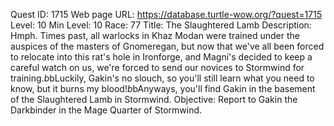 Quest ID: 1715
Web page URL: https://database.turtle-wow.org/?quest=1715
Level: 10
Min Level: 10
Race: 77
Title: The Slaughtered Lamb
Description: Hmph. Times past, all warlocks in Khaz Modan were trained under the auspices of the masters of Gnomeregan, but now that we've all been forced to relocate into this rat's hole in Ironforge, and Magni's decided to keep a careful watch on us, we're forced to send our novices to Stormwind for training.$b$bLuckily, Gakin's no slouch, so you'll still learn what you need to know, but it burns my blood!$b$bAnyways, you'll find Gakin in the basement of the Slaughtered Lamb in Stormwind.
Objective: Report to Gakin the Darkbinder in the Mage Quarter of Stormwind.
